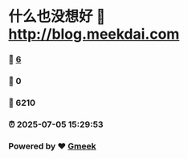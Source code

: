 # 什么也没想好 :link: http://blog.meekdai.com 
### :page_facing_up: [6](http://blog.meekdai.com/tag.html) 
### :speech_balloon: 0 
### :hibiscus: 6210 
### :alarm_clock: 2025-07-05 15:29:53 
### Powered by :heart: [Gmeek](https://github.com/Meekdai/Gmeek)
